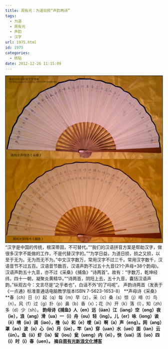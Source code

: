 ```yaml
---
title: 周有光：为道日损“声韵两诗”
tags:
  - 为道
  - 周有光
  - 声韵
  - 汉字
url: 1975.html
id: 1975
categories:
  - 转贴
date: 2012-12-26 11:15:09
---
```


[![](/images/uploads/2012/12/周有光声韵两诗.jpg "周有光声韵两诗")](/images/uploads/2012/12/周有光声韵两诗.jpg) “汉字是中国的传统，根深蒂固，不可替代。”“我们的汉语拼音方案是帮助汉字，做很多汉字不能做的工作，不是代替汉字的。”“为学日益，为道日损，损之又损，以至于无为。无为而无不为。”中文汉字数万，常用汉字不过三千。常用汉字数千，汉语音节不过五百。汉语音节数百，汉语声韵不过五十九音(21个声母+38个韵母)。汉语声韵五十九音，亦不过《采桑》《捕鱼》“诗两首”。故有：“字数万，乾坤经纬，四十一朝，凝聚炎黄精华。”“诗两首，阴阳上去，五十九音，囊括汉语声韵。”纵观古今：文言尽是“之乎者也”，白话不外“的了吗呢”。 声韵诗两首（发表于《一点通》标准普通话电脑教学版本ISBN 7-5623-1653-8） **声母诗《采桑》**春（ch）日（r）起（q）每（m）早（z），采（c）桑（s）惊（j）啼（t）鸟（n）。风（f）过（g）扑（p）鼻（b）香（x）；花（h）开（k）落（l），知（zh）多（d）少（sh）。 **韵母诗《捕鱼》**人（en）远（üan）江（iang）空（ong）夜（ie），浪（ang）滑（ua）一（i）舟（ou）轻（ing）。儿（er）咏（iong）诶（ê）唷（io）调（iao），橹（u）和（e）嗳（ai）啊（a）声（eng）。网（ang）罩（ao）波（o）心（in）月（üe），竿（an）穿（uan）水（uei）面（ian）云（ün）。鱼（ü）虾（ia）留（iou）瓮（ueng）内（ei），快（uai）活（uo）四（i）时（i）春（uen）。 摘自**[周有光新浪文化博客](http://blog.sina.com.cn/s/blog_69f367410100jtci.html "周有光“声韵两诗”")**